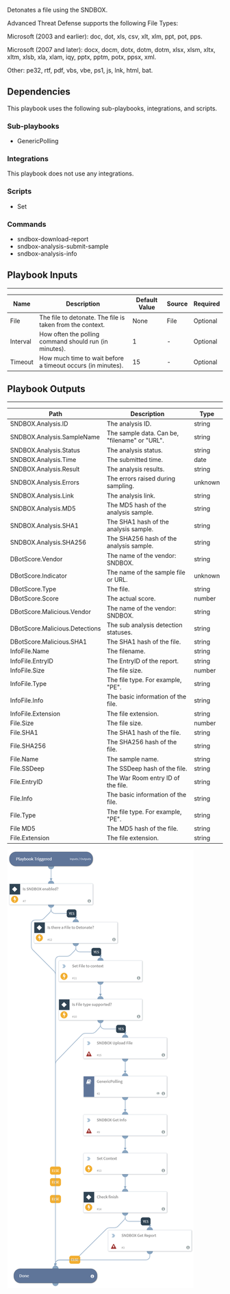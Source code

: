 Detonates a file using the SNDBOX.

Advanced Threat Defense supports the following File Types:

Microsoft (2003 and earlier): doc, dot, xls, csv, xlt, xlm, ppt, pot, pps.

Microsoft (2007 and later): docx, docm, dotx, dotm, dotm, xlsx, xlsm, xltx, xltm, xlsb, xla, xlam, iqy, pptx, pptm, potx, ppsx, xml.

Other: pe32, rtf, pdf, vbs, vbe, ps1, js, lnk, html, bat.

## Dependencies
This playbook uses the following sub-playbooks, integrations, and scripts.

### Sub-playbooks
* GenericPolling

### Integrations
This playbook does not use any integrations.

### Scripts
* Set

### Commands
* sndbox-download-report
* sndbox-analysis-submit-sample
* sndbox-analysis-info

## Playbook Inputs
---

| **Name** | **Description** | **Default Value** | **Source** | **Required** |
| --- | --- | --- | --- | --- |
| File | The file to detonate. The file is taken from the context. | None | File | Optional |
| Interval | How often the polling command should run (in minutes). | 1 | - | Optional |
| Timeout | How much time to wait before a timeout occurs (in minutes). | 15 | - | Optional |

## Playbook Outputs
---

| **Path** | **Description** | **Type** |
| --- | --- | --- |
| SNDBOX.Analysis.ID | The analysis ID. | string |
| SNDBOX.Analysis.SampleName | The sample data. Can be, "filename" or "URL". | string |
| SNDBOX.Analysis.Status | The analysis status. | string |
| SNDBOX.Analysis.Time | The submitted time. | date |
| SNDBOX.Analysis.Result | The analysis results. | string |
| SNDBOX.Analysis.Errors | The errors raised during sampling. | unknown |
| SNDBOX.Analysis.Link | The analysis link. | string |
| SNDBOX.Analysis.MD5 | The MD5 hash of the analysis sample. | string |
| SNDBOX.Analysis.SHA1 | The SHA1 hash of the analysis sample. | string |
| SNDBOX.Analysis.SHA256 | The SHA256 hash of the analysis sample. | string |
| DBotScore.Vendor | The name of the vendor: SNDBOX. | string |
| DBotScore.Indicator | The name of the sample file or URL. | unknown |
| DBotScore.Type |The file. | string |
| DBotScore.Score | The actual score. | number |
| DBotScore.Malicious.Vendor | The name of the vendor: SNDBOX. | string |
| DBotScore.Malicious.Detections | The sub analysis detection statuses. | string |
| DBotScore.Malicious.SHA1 | The SHA1 hash of the file. | string |
| InfoFile.Name | The filename. | string |
| InfoFile.EntryID | The EntryID of the report. | string |
| InfoFile.Size | The file size. | number |
| InfoFile.Type | The file type. For example, "PE". | string |
| InfoFile.Info | The basic information of the file. | string |
| InfoFile.Extension | The file extension. | string |
| File.Size | The file size. | number |
| File.SHA1 | The SHA1 hash of the file. | string |
| File.SHA256 | The SHA256 hash of the file. | string |
| File.Name | The sample name. | string |
| File.SSDeep | The SSDeep hash of the file. | string |
| File.EntryID | The War Room entry ID of the file. | string |
| File.Info | The basic information of the file. | string |
| File.Type | The file type. For example, "PE". | string |
| File MD5 | The MD5 hash of the file. | string |
| File.Extension | The file extension. | string |

![Detonate_File_SNDBOX](https://github.com/ElazarK/content-docs/blob/master/images/playbooks/Detonate_File_SNDBOX.png)
